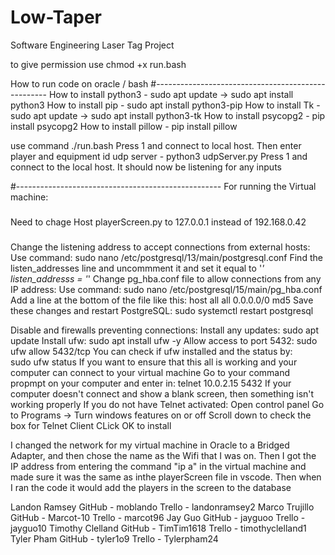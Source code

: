 # Low-Taper
Software Engineering Laser Tag Project

to give permission use chmod +x run.bash

How to run code on oracle / bash
#---------------------------------------------------
How to install python3 - sudo apt update  ->  sudo apt install python3
How to install pip - sudo apt install python3-pip
How to install Tk - sudo apt update  ->  sudo apt install python3-tk
How to install psycopg2 - pip install psycopg2
How to install pillow - pip install pillow

use command ./run.bash
          Press 1 and connect to local host. Then enter player and equipment id
udp server - python3 udpServer.py
          Press 1 and connect to the local host. It should now be listening for any inputs



#---------------------------------------------------
For running the Virtual machine:

###
Need to chage Host playerScreen.py to 127.0.0.1 instead of 192.168.0.42
###

Change the listening address to accept connections from external hosts:
Use command:
          sudo nano /etc/postgresql/13/main/postgresql.conf
Find the listen_addresses line and uncommment it and set it equal to '*'
          listen_addresss = '*'
Change pg_hba.conf file to allow connections from any IP address:
Use command:
          sudo nano /etc/postgresql/15/main/pg_hba.conf
Add a line at the bottom of the file like this:
          host    all             all             0.0.0.0/0            md5
Save these changes and restart PostgreSQL:
          sudo systemctl restart postgresql

Disable and firewalls preventing connections:
Install any updates:
          sudo apt update
Install ufw:
          sudo apt install ufw -y
Allow access to port 5432:
          sudo ufw allow 5432/tcp
You can check if ufw installed and the status by:         
          sudo ufw status
If you want to ensure that this all is working and your computer can connect to your virtual machine
Go to your command propmpt on your computer and enter in:
          telnet 10.0.2.15 5432
If your computer doesn't connect and show a blank screen, then something isn't working properly
If you do not have Telnet activated:
          Open control panel
          Go to Programs -> Turn windows features on or off
          Scroll down to check the box for Telnet Client
          CLick OK to install
          

I changed the network for my virtual machine in Oracle to a Bridged Adapter, and then chose the name as the Wifi that I was on. Then I got the IP address from entering the command "ip a" in the virtual machine and made sure it was the same as inthe playerScreen file in vscode. Then when I ran the code it would add the players in the screen to the database


Landon Ramsey
     GitHub - moblando
     Trello    -  landonramsey2
Marco Trujillo
      GitHub -  Marcot-10
      Trello    -  marcot96
Jay Guo
      GitHub  - jayguoo
      Trello     - jayguo10
Timothy Clelland
      GitHub  - TimTim1618
      Trello     - timothyclelland1
Tyler Pham
       GitHub - tyler1o9
       Trello    - Tylerpham24
